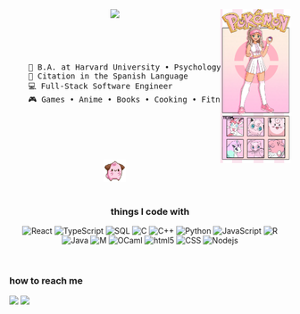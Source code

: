<div align="center">
<img src="https://github.com/m-saylor/m-saylor/blob/main/assets/Madisons_Poke%CC%81mon_Profile.png" width="25%" align="right" />
<img src="https://readme-typing-svg.demolab.com?font=Fira+Code&weight=600&pause=1000&color=000000&background=F7B2FF00&center=true&repeat=false&random=false&width=435&lines=Hi%2C+I'm+Madison!+%E2%99%A5%CB%9A+%C2%B7+%E2%80%A2%E2%99%A1" width="70%" />
<br><br>
<pre>
    <p align="left">
    💼 B.A. at Harvard University • Psychology & Computer Science
    📖 Citation in the Spanish Language  
    💻 Full-Stack Software Engineer 
    🎮 Games • Anime • Books • Cooking • Fitness • Code
    </p>
</pre>
<br><br>
<img src="https://github.com/m-saylor/m-saylor/blob/main/assets/cleffa.gif" height="40" />
<br><br>

<h3>things I code with</h3>
<p>
  <img alt="React" src="https://img.shields.io/badge/-React-45b8d8?style=flat-square&logo=react&logoColor=white" />
  <img alt="TypeScript" src="https://img.shields.io/badge/-TypeScript-007ACC?style=flat-square&logo=typescript&logoColor=white" />
  <img alt="SQL" src="https://img.shields.io/badge/-SQL-E10098?style=flat-square&logo=graphql&logoColor=white" />
  <img alt="C" src="https://img.shields.io/badge/-C-CC6699?style=flat-square&logo=sass&logoColor=white" />
  <img alt="C++" src="https://img.shields.io/badge/-C++-db7092?style=flat-square&logo=styled-components&logoColor=white" />
  <img alt="Python" src="https://img.shields.io/badge/-Python-F05032?style=flat-square&logo=git&logoColor=white" />
  <img alt="JavaScript" src="https://img.shields.io/badge/-JavaScript-ea2845?style=flat-square&logo=nestjs&logoColor=white" />
  <img alt="R" src="https://img.shields.io/badge/-R-DD0031?style=flat-square&logo=angular&logoColor=white" />
  <img alt="Java" src="https://img.shields.io/badge/-Java-DD0031?style=flat-square&logo=angular&logoColor=white" />
  <img alt="M" src="https://img.shields.io/badge/-M-CB3837?style=flat-square&logo=npm&logoColor=white" />
  <img alt="OCaml" src="https://img.shields.io/badge/-OCaml-E34F26?style=flat-square&logo=html5&logoColor=white" />
  <img alt="html5" src="https://img.shields.io/badge/-HTML5-E34F26?style=flat-square&logo=html5&logoColor=white" />
  <img alt="CSS" src="https://img.shields.io/badge/-CSS-E34F26?style=flat-square&logo=html5&logoColor=white" />
  <img alt="Nodejs" src="https://img.shields.io/badge/-Nodejs-43853d?style=flat-square&logo=Node.js&logoColor=white" />
</p>
</div>

<br>

<h3>how to reach me</h3>

[![](https://img.shields.io/badge/linkedin-0077b5)](https://www.linkedin.com/in/madison--nicole)
[![](https://img.shields.io/badge/github-252525)](https://github.com/m-saylor)




<!---
m-saylor/m-saylor is a ✨ special ✨ repository because its `README.md` (this file) appears on your GitHub profile.
You can click the Preview link to take a look at your changes.

Some of this template was inspired by https://github.com/innng and https://github.com/thmsgbrt
--->
